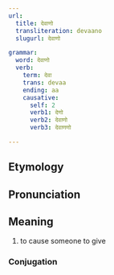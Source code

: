 ```yaml
---
url:
  title: देवाणो
  transliteration: devaano
  slugurl: देवाणो

grammar: 
  word: देवाणो
  verb:
    term: देवा
    trans: devaa
    ending: aa
    causative: 
      self: 2
      verb1: देणो
      verb2: देवाणो
      verb3: देवाणणो

---
```

## Etymology

## Pronunciation

## Meaning
1. to cause someone to give

### Conjugation
<verb-conj :grammar="grammar"></verb-conj>